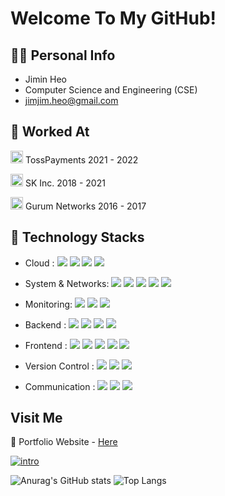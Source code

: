 # Welcome To My GitHub!

## 🙋‍♂️ Personal Info

- Jimin Heo
- Computer Science and Engineering (CSE)
- jimjim.heo@gmail.com

## 📂 Worked At
<img src="https://user-images.githubusercontent.com/7866162/209556644-6c5d51b4-fce3-4d60-8fe1-ce3208b1af3a.png"  width="20" height="20"/> TossPayments  2021 - 2022

<img src="https://user-images.githubusercontent.com/7866162/209556659-eff41b61-7d11-4475-9a08-714bccd5cfdf.png"  width="20" height="20"/> SK Inc.  2018 - 2021

<img src="https://user-images.githubusercontent.com/7866162/209556669-aa23c4c3-418d-4df5-b833-dec4553d4116.png"  width="20" height="20"/> Gurum Networks  2016 - 2017



## 🔨 Technology Stacks

- Cloud : 
  <span><img src="https://img.shields.io/badge/kubernetes-%23326ce5.svg?style=flat&logo=kubernetes&logoColor=white"/></span>
  <span><img src="https://img.shields.io/badge/AWS-232f3e?style=flat&logo=amazon-aws&logoColor=white"/></span>
  <span><img src="https://img.shields.io/badge/Docker-2496ED?style=flat&logo=docker&logoColor=white"/></span>
  <span><img src="https://img.shields.io/badge/VMware-607078?style=flat&logo=vmware&logoColor=white"/></span>
  
- System & Networks:
  <span><img src="https://img.shields.io/badge/Istio-466BB0?style=flat&logo=istio&logoColor=white"/></span>
  <span><img src="https://img.shields.io/badge/Apache%20Kafka-231F20?style=flat&logo=apachekafka&logoColor=white"/></span>
  <span><img src="https://img.shields.io/badge/Linux-FCC624?style=flat&logo=linux&logoColor=black"/></span>
  <span><img src="https://img.shields.io/badge/Red%20Hat-EE0000?style=flat&logo=redhat&logoColor=white"/></span>
  <span><img src="https://img.shields.io/badge/Ubuntu-E95420?style=flat&logo=ubuntu&logoColor=white"/></span>

- Monitoring:
  <span><img src="https://img.shields.io/badge/Grafana-F46800?style=flat&logo=grafana&logoColor=white"/></span>
  <span><img src="https://img.shields.io/badge/Elastic-005571?style=flat&logo=elastic&logoColor=white"/></span>
  <span><img src="https://img.shields.io/badge/Kibana-005571?style=flat&logo=kibana&logoColor=white"/></span>
  
- Backend : 
  <span><img src="https://img.shields.io/badge/java-%23ED8B00.svg?style=flat&logo=java&logoColor=white"/></span>
  <span><img src="https://img.shields.io/badge/Python-3776AB?style=flat&logo=python&logoColor=white"/></span>
  <span><img src="https://img.shields.io/badge/JavaScript-dbab09?style=flat&logo=javascript&logoColor=white"/></span>
  <span><img src="https://img.shields.io/badge/kotlin-%237F52FF.svg?style=flat&logo=kotlin&logoColor=white"/></span>

- Frontend : 
  <span><img src="https://img.shields.io/badge/HTML-e34f26?style=flat&logo=html5&logoColor=white"/></span>
  <span><img src="https://img.shields.io/badge/CSS-1572b6?style=flat&logo=css3&logoColor=white"/></span>
  <span><img src="https://img.shields.io/badge/JavaScript-dbab09?style=flat&logo=javascript&logoColor=white"/></span>
  <span><img src="https://img.shields.io/badge/TypeScript-3178C6?style=flat&logo=typescript&logoColor=white"/></span>
  <span><img src="https://img.shields.io/badge/React-61dafb?style=flat&logo=react&logoColor=white"/></span>

- Version Control : <span><img src="https://img.shields.io/badge/Git-f05032?style=flat&logo=git&logoColor=white"/></span>
  <span><img src="https://img.shields.io/badge/GitHub-181717?style=flat&logo=github&logoColor=white"/></span>
  <span><img src="https://img.shields.io/badge/Bitbucket-0052cc?style=flat&logo=bitbucket&logoColor=white"/></span><br/>
  
- Communication : 
  <span><img src="https://img.shields.io/badge/Slack-4A154B?style=flat&logo=slack&logoColor=white"/></span>
  <span><img src="https://img.shields.io/badge/Jira-0052cc?style=flat&logo=jira&logoColor=white"/></span>
  <span><img src="https://img.shields.io/badge/Confluence-0052cc?style=flat&logo=confluence&logoColor=white"/></span>


## Visit Me 

📝 Portfolio Website - <a href="https://hjimjim.github.io">Here</a>

[![intro](https://user-images.githubusercontent.com/7866162/209556696-a7385f14-c9ef-4627-a9f7-87183f8a2cf3.jpg)](https://hjimjim.github.io)

  
![Anurag's GitHub stats](https://github-readme-stats-sand-six-91.vercel.app/api?username=hjimjim&show_icons=true&count_private=true&line_height=24&theme=dracula&hide=stars)
![Top Langs](https://github-readme-stats-sand-six-91.vercel.app/api/top-langs/?username=hjimjim&layout=compact&theme=dracula)

